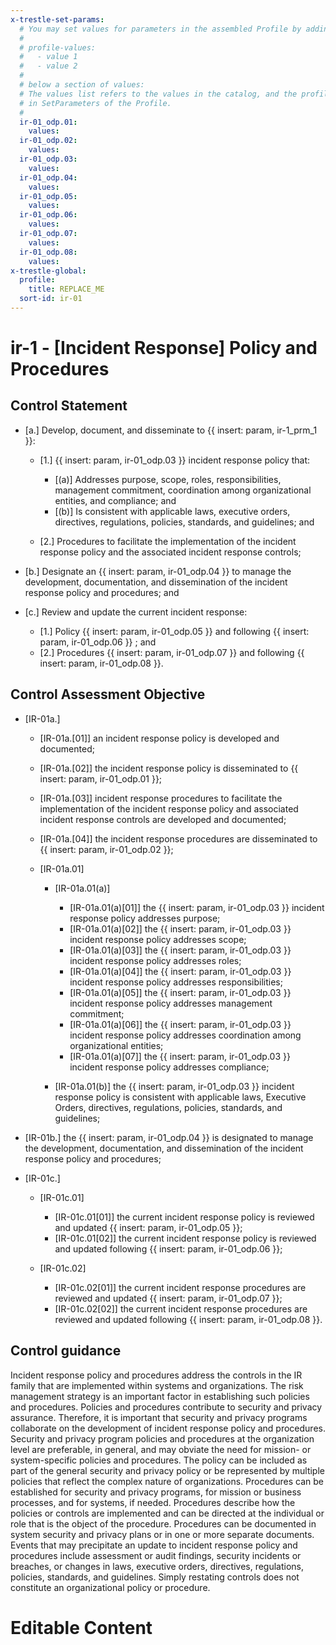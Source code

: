 ```yaml
---
x-trestle-set-params:
  # You may set values for parameters in the assembled Profile by adding
  #
  # profile-values:
  #   - value 1
  #   - value 2
  #
  # below a section of values:
  # The values list refers to the values in the catalog, and the profile-values represent values
  # in SetParameters of the Profile.
  #
  ir-01_odp.01:
    values:
  ir-01_odp.02:
    values:
  ir-01_odp.03:
    values:
  ir-01_odp.04:
    values:
  ir-01_odp.05:
    values:
  ir-01_odp.06:
    values:
  ir-01_odp.07:
    values:
  ir-01_odp.08:
    values:
x-trestle-global:
  profile:
    title: REPLACE_ME
  sort-id: ir-01
---
```


# ir-1 - \[Incident Response\] Policy and Procedures

## Control Statement

- \[a.\] Develop, document, and disseminate to {{ insert: param, ir-1_prm_1 }}:

  - \[1.\] {{ insert: param, ir-01_odp.03 }} incident response policy that:

    - \[(a)\] Addresses purpose, scope, roles, responsibilities, management commitment, coordination among organizational entities, and compliance; and
    - \[(b)\] Is consistent with applicable laws, executive orders, directives, regulations, policies, standards, and guidelines; and

  - \[2.\] Procedures to facilitate the implementation of the incident response policy and the associated incident response controls;

- \[b.\] Designate an {{ insert: param, ir-01_odp.04 }} to manage the development, documentation, and dissemination of the incident response policy and procedures; and

- \[c.\] Review and update the current incident response:

  - \[1.\] Policy {{ insert: param, ir-01_odp.05 }} and following {{ insert: param, ir-01_odp.06 }} ; and
  - \[2.\] Procedures {{ insert: param, ir-01_odp.07 }} and following {{ insert: param, ir-01_odp.08 }}.

## Control Assessment Objective

- \[IR-01a.\]

  - \[IR-01a.[01]\] an incident response policy is developed and documented;
  - \[IR-01a.[02]\] the incident response policy is disseminated to {{ insert: param, ir-01_odp.01 }};
  - \[IR-01a.[03]\] incident response procedures to facilitate the implementation of the incident response policy and associated incident response controls are developed and documented;
  - \[IR-01a.[04]\] the incident response procedures are disseminated to {{ insert: param, ir-01_odp.02 }};
  - \[IR-01a.01\]

    - \[IR-01a.01(a)\]

      - \[IR-01a.01(a)[01]\] the {{ insert: param, ir-01_odp.03 }} incident response policy addresses purpose;
      - \[IR-01a.01(a)[02]\] the {{ insert: param, ir-01_odp.03 }} incident response policy addresses scope;
      - \[IR-01a.01(a)[03]\] the {{ insert: param, ir-01_odp.03 }} incident response policy addresses roles;
      - \[IR-01a.01(a)[04]\] the {{ insert: param, ir-01_odp.03 }} incident response policy addresses responsibilities;
      - \[IR-01a.01(a)[05]\] the {{ insert: param, ir-01_odp.03 }} incident response policy addresses management commitment;
      - \[IR-01a.01(a)[06]\] the {{ insert: param, ir-01_odp.03 }} incident response policy addresses coordination among organizational entities;
      - \[IR-01a.01(a)[07]\] the {{ insert: param, ir-01_odp.03 }} incident response policy addresses compliance;

    - \[IR-01a.01(b)\] the {{ insert: param, ir-01_odp.03 }} incident response policy is consistent with applicable laws, Executive Orders, directives, regulations, policies, standards, and guidelines;

- \[IR-01b.\] the {{ insert: param, ir-01_odp.04 }} is designated to manage the development, documentation, and dissemination of the incident response policy and procedures;

- \[IR-01c.\]

  - \[IR-01c.01\]

    - \[IR-01c.01[01]\] the current incident response policy is reviewed and updated {{ insert: param, ir-01_odp.05 }};
    - \[IR-01c.01[02]\] the current incident response policy is reviewed and updated following {{ insert: param, ir-01_odp.06 }};

  - \[IR-01c.02\]

    - \[IR-01c.02[01]\] the current incident response procedures are reviewed and updated {{ insert: param, ir-01_odp.07 }};
    - \[IR-01c.02[02]\] the current incident response procedures are reviewed and updated following {{ insert: param, ir-01_odp.08 }}.

## Control guidance

Incident response policy and procedures address the controls in the IR family that are implemented within systems and organizations. The risk management strategy is an important factor in establishing such policies and procedures. Policies and procedures contribute to security and privacy assurance. Therefore, it is important that security and privacy programs collaborate on the development of incident response policy and procedures. Security and privacy program policies and procedures at the organization level are preferable, in general, and may obviate the need for mission- or system-specific policies and procedures. The policy can be included as part of the general security and privacy policy or be represented by multiple policies that reflect the complex nature of organizations. Procedures can be established for security and privacy programs, for mission or business processes, and for systems, if needed. Procedures describe how the policies or controls are implemented and can be directed at the individual or role that is the object of the procedure. Procedures can be documented in system security and privacy plans or in one or more separate documents. Events that may precipitate an update to incident response policy and procedures include assessment or audit findings, security incidents or breaches, or changes in laws, executive orders, directives, regulations, policies, standards, and guidelines. Simply restating controls does not constitute an organizational policy or procedure.

# Editable Content

<!-- Make additions and edits below -->
<!-- The above represents the contents of the control as received by the profile, prior to additions. -->
<!-- If the profile makes additions to the control, they will appear below. -->
<!-- The above markdown may not be edited but you may edit the content below, and/or introduce new additions to be made by the profile. -->
<!-- If there is a yaml header at the top, parameter values may be edited. Use --set-parameters to incorporate the changes during assembly. -->
<!-- The content here will then replace what is in the profile for this control, after running profile-assemble. -->
<!-- The current profile has no added parts for this control, but you may add new ones here. -->
<!-- Each addition must have a heading either of the form ## Control my_addition_name -->
<!-- or ## Part a. (where the a. refers to one of the control statement labels.) -->
<!-- "## Control" parts are new parts added after the statement part. -->
<!-- "## Part" parts are new parts added into the top-level statement part with that label. -->
<!-- Subparts may be added with nested hash levels of the form ### My Subpart Name -->
<!-- underneath the parent ## Control or ## Part being added -->
<!-- See https://ibm.github.io/compliance-trestle/tutorials/ssp_profile_catalog_authoring/ssp_profile_catalog_authoring for guidance. -->
